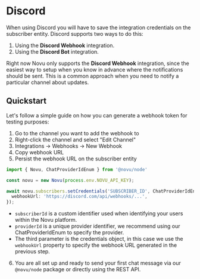 # Discord

When using Discord you will have to save the integration credentials on the subscriber entity. Discord supports two ways to do this:
1. Using the **Discord Webhook** integration.
2. Using the **Discord Bot** integration.

Right now Novu only supports the **Discord Webhook** integration, since the easiest way to setup when you know in advance where the notifications should be sent. This is a common approach when you need to notify a particular channel about updates.

## Quickstart

Let's follow a simple guide on how you can generate a webhook token for testing purposes:
1. Go to the channel you want to add the webhook to
2. Right-click the channel and select "Edit Channel"
3. Integrations -> Webhooks -> New Webhook
4. Copy webhook URL
5. Persist the webhook URL on the subscriber entity

  ```typescript
  import { Novu, ChatProviderIdEnum } from '@novu/node'

  const novu = new Novu(process.env.NOVU_API_KEY);

  await novu.subscribers.setCredentials('SUBSCRIBER_ID', ChatProviderIdEnum.Discord, {
    webhookUrl: 'https://discord.com/api/webhooks/...',
  });
  ```

- `subscriberId` is a custom identifier used when identifying your users within the Novu platform.
- `providerId` is a unique provider identifier, we recommend using our ChatProviderIdEnum to specify the provider.
- The third parameter is the credentials object, in this case we use the `webhookUrl` property to specify the webhook URL generated in the previous step.

<!-- markdownlint-disable MD029 -->
6. You are all set up and ready to send your first chat message via our `@novu/node` package or directly using the REST API. 
<!-- markdownlint-enable MD029 -->

